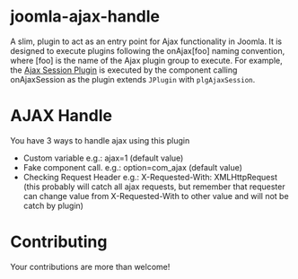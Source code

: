 joomla-ajax-handle
==================

A slim, plugin to act as an entry point for Ajax functionality in Joomla. It is designed to execute plugins following the onAjax[foo] naming convention, where [foo] is the name of the Ajax plugin group to execute. For example, the [Ajax Session Plugin](https://github.com/betweenbrain/Ajax-Session-Plugin) is executed by the component calling  onAjaxSession as the plugin extends `JPlugin` with `plgAjaxSession`.

AJAX Handle
==============
You have 3 ways to handle ajax using this plugin

* Custom variable e.g.: ajax=1 (default value)
* Fake component call. e.g.: option=com_ajax (default value)
* Checking Request Header e.g.: X-Requested-With: XMLHttpRequest (this probably will catch all ajax requests, but remember that requester can change value from X-Requested-With to other value and will not be catch by plugin)

Contributing
====================
Your contributions are more than welcome!